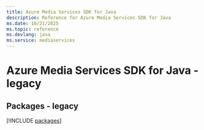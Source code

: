 ```yaml
---
title: Azure Media Services SDK for Java
description: Reference for Azure Media Services SDK for Java
ms.date: 10/21/2025
ms.topic: reference
ms.devlang: java
ms.service: mediaservices
---
```

# Azure Media Services SDK for Java - legacy
## Packages - legacy
[!INCLUDE [packages](media-services-index.md)]